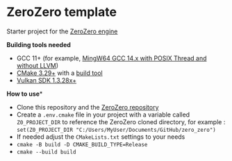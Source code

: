 # ZeroZero template

Starter project for the [ZeroZero engine](https://henrimichelon.github.io/ZeroZero/)

**Building tools needed**
 - GCC 11+ (for example,  [MingW64 GCC 14.x with POSIX Thread and without LLVM](https://winlibs.com/))
 - [CMake 3.29+](https://cmake.org/download/) with a [build tool](https://github.com/ninja-build/ninja/releases)
 - [Vulkan SDK 1.3.28x+](https://vulkan.lunarg.com/)

 **How to use***
 - Clone this repository and the [ZeroZero repository](https://github.com/HenriMichelon/zero_zero)
 - Create a `.env.cmake` file in your project with a variable called `Z0_PROJECT_DIR` to reference the ZeroZero cloned directory, for example : 
 `set(Z0_PROJECT_DIR "C:/Users/MyUser/Documents/GitHub/zero_zero")`
 - If needed adjust the `CMakeLists.txt` settings to your needs
 - `cmake -B build -D CMAKE_BUILD_TYPE=Release`
 - `cmake --build build`

    
